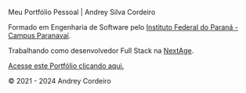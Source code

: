 Meu Portfólio Pessoal | Andrey Silva Cordeiro

Formado em Engenharia de Software
pelo [Instituto Federal do Paraná - Campus Paranavaí](https://paranavai.ifpr.edu.br/).

Trabalhando como desenvolvedor Full Stack na [NextAge](http://nextage.com.br/).

<a href="https://andreycordeiro.github.io/MeuPortfolio/" target="_blank">Acesse este Portfólio clicando aqui.</a>

© 2021 - 2024 Andrey Cordeiro